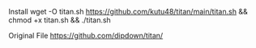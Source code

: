 Install
wget -O titan.sh https://github.com/kutu48/titan/main/titan.sh && chmod +x titan.sh && ./titan.sh


Original File https://github.com/dipdown/titan/
